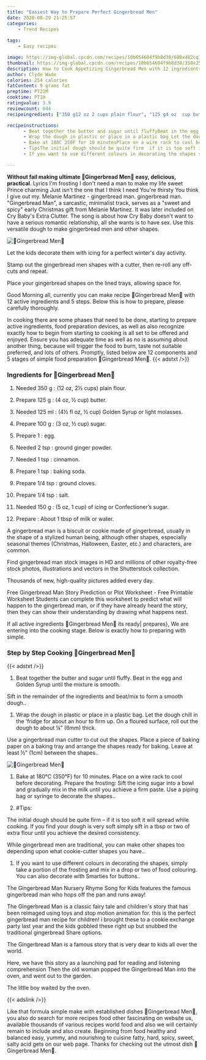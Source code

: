 ```yaml
---
title: "Easiest Way to Prepare Perfect Gingerbread Men"
date: 2020-08-29 21:25:57
categories:
    - Trend Recipes
    
tags:
    - Easy recipes

image: https://img-global.cpcdn.com/recipes/10b654604f9b8d30/680x482cq70/🍪gingerbread-men🍪-recipe-main-photo.jpg
thumbnail: https://img-global.cpcdn.com/recipes/10b654604f9b8d30/350x250cq70/🍪gingerbread-men🍪-recipe-main-photo.jpg
description: How to Cook Appetizing Gingerbread Men with 12 ingredients and 5 stages of easy cooking.
author: Clyde Wade
calories: 254 calories
fatContent: 9 grams fat
preptime: PT21M
cooktime: PT1H
ratingvalue: 3.9
reviewcount: 844
recipeingredient: ["350 g12 oz 2 cups plain flour", "125 g4 oz  cup butter", "125 ml4 fl oz  cup Golden Syrup or light molasses", "100 g3 oz  cup sugar", "1egg", "2 tspground ginger powder", "1 tspcinnamon", "1 tspbaking soda", "1/4 tspground cloves", "1/4 tspsalt", "150 g5 oz 1 cup of icing or Confectioners sugar", "About 1 tbsp of milk or water"]

recipeinstructions: 
      - Beat together the butter and sugar until fluffyBeat in the egg and Golden Syrup until the mixture is smoothSift in the remainder of the ingredients and beatmix to form a smooth dough 
      - Wrap the dough in plastic or place in a plastic bag Let the dough chill in the fridge for about an hour to firm upOn a floured surface roll out the dough to about  6mm thick Use a gingerbread man cutter to cut out the shapesPlace a piece of baking paper on a baking tray and arrange the shapes ready for baking Leave at least  1cm between the shapes 
      - Bake at 180C 350F for 10 minutesPlace on a wire rack to cool before decoratingPrepare the frosting Sift the icing sugar into a bowl and gradually mix in the milk until you achieve a firm pasteUse a piping bag or syringe to decorate the shapes 
      - TipsThe initial dough should be quite firm  if it is too soft it will spread while cooking If you find your dough is very soft simply sift in a tbsp or two of extra flour until you achieve the desired consistencyWhile gingerbread men are traditional you can make other shapes too depending upon what cookiecutter shapes you have 
      - If you want to use different colours in decorating the shapes simply take a portion of the frosting and mix in a drop or two of food colouring You can also decorate with Smarties for buttons

---
```




**Without fail making ultimate 🍪Gingerbread Men🍪 easy, delicious, practical**. Lyrics I&#39;m frosting I don&#39;t need a man to make my life sweet Prince charming Just isn&#39;t the one that I think I need You&#39;re thirsty You think I give out my. Melanie Martinez - gingerbread man. gingerbread man. &#34;Gingerbread Man&#34;, a sarcastic, minimalist track, serves as a &#34;sweet and spicy&#34; early Christmas gift from Melanie Martinez. It was later included on Cry Baby&#39;s Extra Clutter. The song is about how Cry Baby doesn&#39;t want to have a serious romantic relationship, all she wants is to have sex. Use this versatile dough to make gingerbread men and other shapes.


![🍪Gingerbread Men🍪](https://img-global.cpcdn.com/recipes/10b654604f9b8d30/680x482cq70/🍪gingerbread-men🍪-recipe-main-photo.jpg "🍪Gingerbread Men🍪")



Let the kids decorate them with icing for a perfect winter&#39;s day activity.

Stamp out the gingerbread men shapes with a cutter, then re-roll any off-cuts and repeat.

Place your gingerbread shapes on the lined trays, allowing space for.


Good Morning all, currently you can make recipe 🍪Gingerbread Men🍪 with 12 active ingredients and 5 steps. Below this is how to prepare, please carefully thoroughly.

In cooking there are some phases that need to be done, starting to prepare active ingredients, food preparation devices, as well as also recognize exactly how to begin from starting to cooking is all set to be offered and enjoyed. Ensure you has adequate time as well as no is assuming about another thing, because will trigger the food to burn, taste not suitable preferred, and lots of others. Promptly, listed below are 12 components and 5 stages of simple food preparation 🍪Gingerbread Men🍪.
{{< adstxt />}}

### Ingredients for 🍪Gingerbread Men🍪


1. Needed 350 g : (12 oz, 2½ cups) plain flour.

1. Prepare 125 g : (4 oz, ½ cup) butter.

1. Needed 125 ml : (4½ fl oz, ½ cup) Golden Syrup or light molasses.

1. Prepare 100 g : (3 oz, ½ cup) sugar.

1. Prepare 1 : egg.

1. Needed 2 tsp : ground ginger powder.

1. Needed 1 tsp : cinnamon.

1. Prepare 1 tsp : baking soda.

1. Prepare 1/4 tsp : ground cloves.

1. Prepare 1/4 tsp : salt.

1. Needed 150 g : (5 oz, 1 cup) of icing or Confectioner’s sugar.

1. Prepare  : About 1 tbsp of milk or water.


A gingerbread man is a biscuit or cookie made of gingerbread, usually in the shape of a stylized human being, although other shapes, especially seasonal themes (Christmas, Halloween, Easter, etc.) and characters, are common.

Find gingerbread man stock images in HD and millions of other royalty-free stock photos, illustrations and vectors in the Shutterstock collection.

Thousands of new, high-quality pictures added every day.

Free Gingerbread Man Story Prediction or Plot Worksheet - Free Printable Worksheet Students can complete this worksheet to predict what will happen to the gingerbread man, or if they have already heard the story, then they can show their understanding by drawing what happens next.


If all active ingredients 🍪Gingerbread Men🍪 its ready| prepares}, We are entering into the cooking stage. Below is exactly how to preparing with simple.

### Step by Step Cooking 🍪Gingerbread Men🍪

{{< adstxt />}}


1. Beat together the butter and sugar until fluffy.
Beat in the egg and Golden Syrup until the mixture is smooth.

Sift in the remainder of the ingredients and beat/mix to form a smooth dough..



1. Wrap the dough in plastic or place in a plastic bag. Let the dough chill in the ‘fridge for about an hour to firm up.
On a floured surface, roll out the dough to about ¼” (6mm) thick. 

Use a gingerbread man cutter to cut out the shapes.
Place a piece of baking paper on a baking tray and arrange the shapes ready for baking. Leave at least ½” (1cm) between the shapes..



![🍪Gingerbread Men🍪](https://img-global.cpcdn.com/steps/d2a1e357a033ecc1/160x128cq70/🍪gingerbread-men🍪-recipe-step-2-photo.jpg" "🍪Gingerbread Men🍪")



1. Bake at 180°C (350°F) for 10 minutes.
Place on a wire rack to cool before decorating.
Prepare the frosting: Sift the icing sugar into a bowl and gradually mix in the milk until you achieve a firm paste.
Use a piping bag or syringe to decorate the shapes..



1. #Tips:

The initial dough should be quite firm – if it is too soft it will spread while cooking. If you find your dough is very soft simply sift in a tbsp or two of extra flour until you achieve the desired consistency.

While gingerbread men are traditional, you can make other shapes too depending upon what cookie-cutter shapes you have..



1. If you want to use different colours in decorating the shapes, simply take a portion of the frosting and mix in a drop or two of food colouring. You can also decorate with Smarties for buttons..




The Gingerbread Man Nursery Rhyme Song for Kids features the famous gingerbread man who hops off the pan and runs away!

The Gingerbread Man is a classic fairy tale and children&#39;s story that has been reimaged using toys and stop motion animation for. this is the perfect gingerbread man recipe for children! i brought these to a cookie exchange party last year and the kids gobbled these right up but snubbed the traditional gingerbread Share options.

The Gingerbread Man is a famous story that is very dear to kids all over the world.

Here, we have this story as a launching pad for reading and listening comprehension Then the old woman popped the Gingerbread Man into the oven, and went out to the garden.

The little boy waited by the oven.


{{< adslink />}}

Like that formula simple make with established dishes 🍪Gingerbread Men🍪, you also do search for more recipes food other fascinating on website us, available thousands of various recipes world food and also we will certainly remain to include and also create. Beginning from food healthy and balanced easy, yummy, and nourishing to cuisine fatty, hard, spicy, sweet, salty acid gets on our web page. Thanks for checking out the utmost dish 🍪Gingerbread Men🍪.
